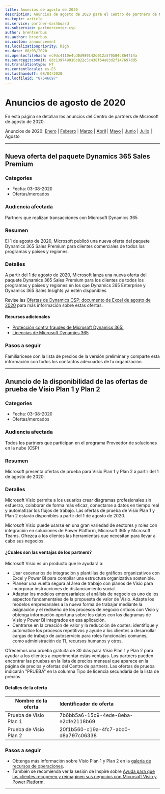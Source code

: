 ```yaml
---
title: Anuncios de agosto de 2020
description: Anuncios de agosto de 2020 para el Centro de partners de Microsoft
ms.topic: article
ms.service: partner-dashboard
ms.subservice: partnercenter-csp
author: brentserbus
ms.author: brserbus
ms.custom: announcement
ms.localizationpriority: high
ms.date: 08/03/2020
ms.openlocfilehash: ec9dc4110e4cd0d980142d012a570b84c864f14a
ms.sourcegitcommit: 8dc139749916c822c5c438f54a03d2f147697dd5
ms.translationtype: HT
ms.contentlocale: es-ES
ms.lasthandoff: 08/04/2020
ms.locfileid: "87546697"
---
```

# <a name="august-2020-announcements"></a>Anuncios de agosto de 2020

En esta página se detallan los anuncios del Centro de partners de Microsoft de agosto de 2020.

Anuncios de 2020: [Enero](2020-january.md) | [Febrero](2020-february.md) | [Marzo](2020-march.md) | [Abril](2020-april.md) | [Mayo](2020-may.md) | [Junio](2020-june.md) | [Julio](2020-july.md) | Agosto

________________

## <a name="new-dynamics-365-sales-premium-bundle-offer"></a><a name="2"></a>Nueva oferta del paquete Dynamics 365 Sales Premium
### <a name="categories"></a>Categories

- Fecha: 03-08-2020
- Ofertas/mercados

### <a name="impacted-audience"></a>Audiencia afectada

Partners que realizan transacciones con Microsoft Dynamics 365

### <a name="summary"></a>Resumen

El 1 de agosto de 2020, Microsoft publicó una nueva oferta del paquete Dynamics 365 Sales Premium para clientes comerciales de todos los programas y países y regiones.

### <a name="details"></a>Detalles

A partir del 1 de agosto de 2020, Microsoft lanza una nueva oferta del paquete Dynamics 365 Sales Premium para los clientes de todos los programas y países y regiones en los que Dynamics 365 Enterprise y Dynamics 365 Sales Insights ya estén disponibles.

Revise las [Ofertas de Dynamics CSP: documento de Excel de agosto de 2020](https://partner.microsoft.com/resources/collection/microsoft-dynamics-365-power-platform-offers-products-fraud-protection-vl-csp-collection#/) para más información sobre estas ofertas. 

#### <a name="additional-resources"></a>Recursos adicionales

- [Protección contra fraudes de Microsoft Dynamics 365:](https://partner.microsoft.com/resources/collection/microsoft-dynamics-365-power-platform-offers-products-fraud-protection-vl-csp-collection#/)
- [Licencias de Microsoft Dynamics 365](https://partner.microsoft.com/resources/collection/microsoft-dynamics-365-power-platform-offers-products-fraud-protection-vl-csp-collection#/)

### <a name="next-steps"></a>Pasos a seguir

Familiarícese con la lista de precios de la versión preliminar y comparte esta información con todos los contactos adecuados de tu organización. 

________________

## <a name="announcing-the-availability-of-visio-plan-1-and-plan-2-trial-offers"></a><a name="1"></a>Anuncio de la disponibilidad de las ofertas de prueba de Visio Plan 1 y Plan 2 

### <a name="categories"></a>Categories

- Fecha: 03-08-2020
- Ofertas/mercados

### <a name="impacted-audience"></a>Audiencia afectada

Todos los partners que participan en el programa Proveedor de soluciones en la nube (CSP)

### <a name="summary"></a>Resumen

Microsoft presenta ofertas de prueba para Visio Plan 1 y Plan 2 a partir del 1 de agosto de 2020. 

### <a name="details"></a>Detalles

Microsoft Visio permite a los usuarios crear diagramas profesionales sin esfuerzo, colaborar de forma más eficaz, conectarse a datos en tiempo real y automatizar los flujos de trabajo. Las ofertas de prueba de Visio Plan 1 y Plan 2 estarán disponibles a partir del 1 de agosto de 2020.

Microsoft Visio puede usarse en una gran variedad de sectores y roles con integración en soluciones de Power Platform, Microsoft 365 y Microsoft Teams. Ofrezca a los clientes las herramientas que necesitan para llevar a cabo sus negocios.

#### <a name="what-are-the-partner-benefits"></a>¿Cuáles son las ventajas de los partners?

Microsoft Visio es un producto que le ayudará a:

- Usar escenarios de integración y plantillas de gráficos organizativos con Excel y Power BI para compilar una estructura organizativa sostenible.
- Planear una vuelta segura al área de trabajo con planos de Visio para incorporar instrucciones de distanciamiento social.
- Adaptar los modelos empresariales: el análisis de negocio es uno de los aspectos fundamentales de la propuesta de valor de Visio. Adapte los modelos empresariales a la nueva forma de trabajar mediante la asignación y el rediseño de los procesos de negocio críticos con Visio y obtenga información oportuna sobre los datos con los diagramas de Visio y Power BI integrados en esa aplicación. 
- Centrarse en la creación de valor y la reducción de costes: identifique y automatice los procesos repetitivos y ayude a los clientes a desarrollar cargas de trabajo de autoservicio para roles funcionales comunes, como administración de TI, recursos humanos y otros.

Ofrecemos una prueba gratuita de 30 días para Visio Plan 1 y Plan 2 para ayudar a los clientes a experimentar estas ventajas. Los partners pueden encontrar las pruebas en la lista de precios mensual que aparece en la página de precios y ofertas del Centro de partners. Las ofertas de prueba indicarán "PRUEBA" en la columna Tipo de licencia secundaria de la lista de precios.

#### <a name="offer-details"></a>Detalles de la oferta

   |**Nombre de la oferta**|**Identificador de oferta**|
   |-------------------|:------|
   |Prueba de Visio Plan 1|7b6bb5a6-15c9-4ede-8eba-e2dfe2118b69|
   |Prueba de Visio Plan 2|20f1b560-c19a-4fc7-abc0-d8a797c06338|

### <a name="next-steps"></a>Pasos a seguir

- Obtenga más información sobre Visio Plan 1 y Plan 2 en la [galería de recursos de operaciones](https://partner.microsoft.com/resources/collection/visio-availability-announcing-trial-offers#/). 
- También se recomienda ver la sesión de Inspire sobre [Ayuda para que los clientes recuperen y reimaginen sus negocios con Microsoft Visio y Power Platform](https://www.microsoft.com/microsoft-365/partners/videos/inspire-visio-power-platform).

________________
